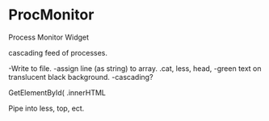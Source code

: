 # ProcMonitor

Process Monitor Widget

cascading feed of processes.


-Write to file.
-assign line (as string) to array.
	.cat, less, head, 
-green text on translucent black background.
-cascading?


GetElementById(
.innerHTML

Pipe into less, top, ect.
